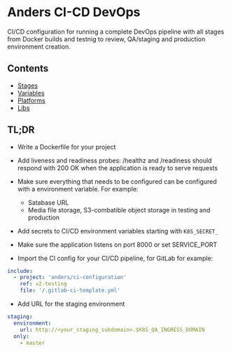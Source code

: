 # Anders CI-CD DevOps

CI/CD configuration for running a complete DevOps pipeline with all stages
from Docker builds and testnig to review, QA/staging and production environment
creation.

## Contents
* [Stages](pages/stages.md)
* [Variables](pages/variables.md)
* [Platforms](pages/platforms/index.md)
* [Libs](pages/libs/index.md)

## TL;DR
- Write a Dockerfile for your project

- Add liveness and readiness probes: /healthz and /readiness should respond with 200 OK when the application is ready to serve requests

- Make sure everything that needs to be configured can be configured with a environment variable. For example:
    - Satabase URL
    - Media file storage, S3-combatible object storage in testing and production

- Add secrets to CI/CD environment variables starting with `K8S_SECRET_`

- Make sure the application listens on port 8000 or set SERVICE_PORT

- Import the CI config for your CI/CD pipeline, for GitLab for example:
```yaml
include:
  - project: 'anders/ci-configuration'
    ref: v2-testing
    file: '/.gitlab-ci-template.yml'
```

- Add URL for the staging environment
```yaml
staging:
  environment:
    url: http://<your_staging_subdomain>.$K8S_QA_INGRESS_DOMAIN
  only:
    - master
```
